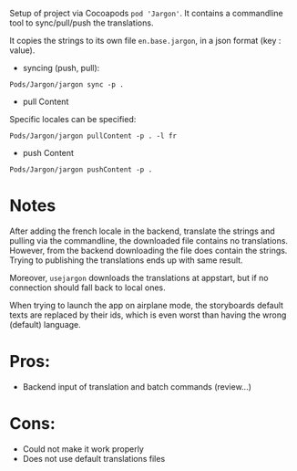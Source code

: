 Setup of project via Cocoapods `pod 'Jargon'`. It contains a commandline tool to sync/pull/push the translations.

It copies the strings to its own file `en.base.jargon`, in a json format (key : value).

* syncing (push, pull):

`Pods/Jargon/jargon sync -p .`

* pull Content

Specific locales can be specified:

`Pods/Jargon/jargon pullContent -p . -l fr`

* push Content

`Pods/Jargon/jargon pushContent -p .`

# Notes

After adding the french locale in the backend, translate the strings and pulling via the commandline, the downloaded file contains no translations. However, from the backend downloading the file does contain the strings. Trying to publishing the translations ends up with same result.

Moreover, `usejargon` downloads the translations at appstart, but if no connection should fall back to local ones.

When trying to launch the app on airplane mode, the storyboards default texts are replaced by their ids, which is even worst than having the wrong (default) language.


# Pros:

* Backend input of translation and batch commands (review...)

# Cons:

* Could not make it work properly
* Does not use default translations files
